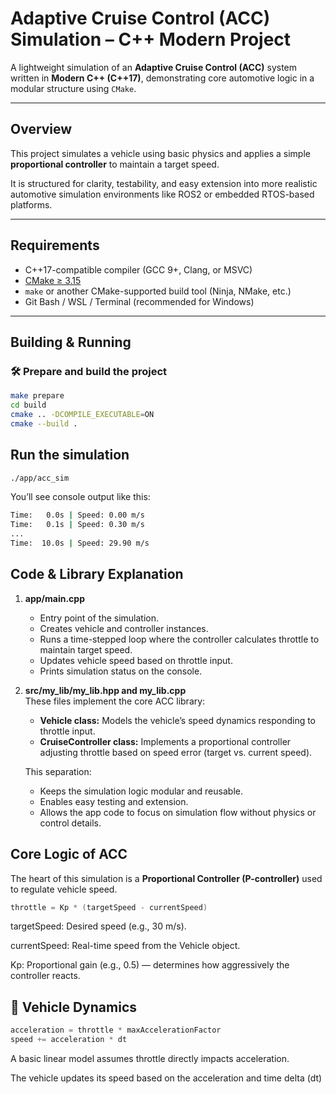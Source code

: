 #  Adaptive Cruise Control (ACC) Simulation – C++ Modern Project

A lightweight simulation of an **Adaptive Cruise Control (ACC)** system written in **Modern C++ (C++17)**, demonstrating core automotive logic in a modular structure using `CMake`.

---

##  Overview

This project simulates a vehicle using basic physics and applies a simple **proportional controller** to maintain a target speed.

It is structured for clarity, testability, and easy extension into more realistic automotive simulation environments like ROS2 or embedded RTOS-based platforms.

---

##  Requirements

- C++17-compatible compiler (GCC 9+, Clang, or MSVC)
- [CMake ≥ 3.15](https://cmake.org/)
- `make` or another CMake-supported build tool (Ninja, NMake, etc.)
- Git Bash / WSL / Terminal (recommended for Windows)

---

##  Building & Running

### 🛠 Prepare and build the project

```bash
make prepare
cd build
cmake .. -DCOMPILE_EXECUTABLE=ON
cmake --build .
```

##  Run the simulation

```bash
./app/acc_sim
```

You’ll see console output like this:

```bash
Time:   0.0s | Speed: 0.00 m/s
Time:   0.1s | Speed: 0.30 m/s
...
Time:  10.0s | Speed: 29.90 m/s
```

##  Code & Library Explanation

1. **app/main.cpp**  
   - Entry point of the simulation.  
   - Creates vehicle and controller instances.  
   - Runs a time-stepped loop where the controller calculates throttle to maintain target speed.  
   - Updates vehicle speed based on throttle input.  
   - Prints simulation status on the console.  

2. **src/my_lib/my_lib.hpp and my_lib.cpp**  
   These files implement the core ACC library:  

   - **Vehicle class:** Models the vehicle’s speed dynamics responding to throttle input.  
   - **CruiseController class:** Implements a proportional controller adjusting throttle based on speed error (target vs. current speed).  

   This separation:  
   - Keeps the simulation logic modular and reusable.  
   - Enables easy testing and extension.  
   - Allows the app code to focus on simulation flow without physics or control details.  

##  Core Logic of ACC

The heart of this simulation is a **Proportional Controller (P-controller)** used to regulate vehicle speed.

```cpp
throttle = Kp * (targetSpeed - currentSpeed)
```

targetSpeed: Desired speed (e.g., 30 m/s).

currentSpeed: Real-time speed from the Vehicle object.

Kp: Proportional gain (e.g., 0.5) — determines how aggressively the controller reacts.

## 🧠 Vehicle Dynamics

```cpp
acceleration = throttle * maxAccelerationFactor
speed += acceleration * dt
```

A basic linear model assumes throttle directly impacts acceleration.

The vehicle updates its speed based on the acceleration and time delta (dt)